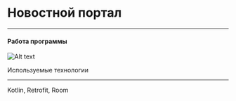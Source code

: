 # Новостной портал
____

#### Работа программы
![ Alt text](https://github.com/AlexSergo/NewsPortal/blob/develop/video/news.gif)

Используемые технологии 
____

Kotlin, Retrofit, Room
